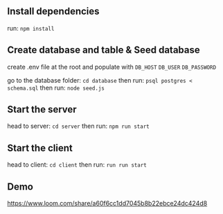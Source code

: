 ## Install dependencies
run: `npm install`

## Create database and table & Seed database
create .env file at the root and populate with 
`DB_HOST`
`DB_USER`
`DB_PASSWORD`

go to the database folder: `cd database`
then run: `psql postgres < schema.sql`
then run: `node seed.js`

## Start the server
head to server: `cd server`
then run: `npm run start`

## Start the client
head to client: `cd client`
then run: `run run start`

## Demo
https://www.loom.com/share/a60f6cc1dd7045b8b22ebce24dc424d8

